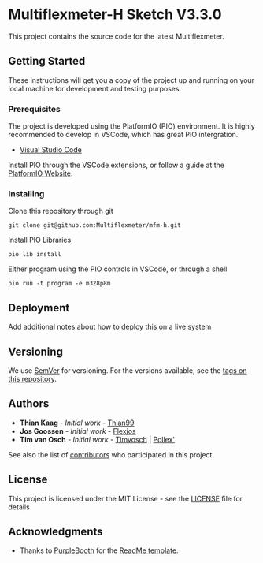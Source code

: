 # Multiflexmeter-H Sketch V3.3.0

This project contains the source code for the latest Multiflexmeter.

## Getting Started

These instructions will get you a copy of the project up and running on your local machine for development and testing purposes.

### Prerequisites

The project is developed using the PlatformIO (PIO) environment. It is highly recommended to develop in VSCode, which has great PIO intergration.

 * [Visual Studio Code](https://code.visualstudio.com/)

Install PIO through the VSCode extensions, or follow a guide at the [PlatformIO Website](https://docs.platformio.org/en/latest/ide.html#).


### Installing

Clone this repository through git

```
git clone git@github.com:Multiflexmeter/mfm-h.git
```

Install PIO Libraries

```
pio lib install
```

Either program using the PIO controls in VSCode, or through a shell

```
pio run -t program -e m328p8m
```

## Deployment

Add additional notes about how to deploy this on a live system

## Versioning

We use [SemVer](http://semver.org/) for versioning. For the versions available, see the [tags on this repository](https://github.com/multiflexmeter/mfm-h/tags). 

## Authors

* **Thian Kaag** - *Initial work* - [Thian99](https://github.com/Thian99)
* **Jos Goossen** - *Initial work* - [Flexjos](https://github.com/Flexjos)
* **Tim van Osch** - *Initial work* - [Timvosch](https://github.com/timvosch) | [Pollex\'](https://github.com/Pollex)

See also the list of [contributors](https://github.com/multiflexmeter/mfm-h/contributors) who participated in this project.

## License

This project is licensed under the MIT License - see the [LICENSE](LICENSE) file for details

## Acknowledgments

* Thanks to [PurpleBooth](https://gist.github.com/PurpleBooth) for the [ReadMe template](https://gist.github.com/PurpleBooth/109311bb0361f32d87a2).